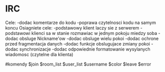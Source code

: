 # IRC
Cele:
-dodac komentarze do kodu
-poprawa czytelnosci kodu na samym koncu
Osiagniete cele:
-podstawowy klient laczy sie z serwerem
-podstawowi klienci sa w stanie rozmawiac w jednym pokoju miedzy soba
-dodac obsluge Nickname'ow
-dodac obsluge wielu pokoi
-dodac ochrone przed fragmentacja danych
-dodac funkcje obslugujace zmiany pokoi
-dodac synchronizacje
-dodac odpowiednie formatowanie wysylanych wiadomosc (czytelne dla klienta)

#komendy
$join
$room_list
$user_list
$username
$color
$leave
$error
